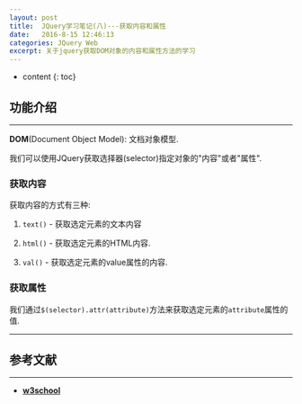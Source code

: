 ```yaml
---
layout: post
title:  JQuery学习笔记(八)---获取内容和属性
date:   2016-8-15 12:46:13
categories: JQuery Web
excerpt: 关于jquery获取DOM对象的内容和属性方法的学习
---
```


* content
{: toc}

## 功能介绍

---

**DOM**(Document Object Model): 文档对象模型.

我们可以使用JQuery获取选择器(selector)指定对象的"内容"或者"属性".

### 获取内容

获取内容的方式有三种: 

1. `text()` - 获取选定元素的文本内容

2. `html()` - 获取选定元素的HTML内容.

3. `val()` - 获取选定元素的value属性的内容.

### 获取属性

我们通过`$(selector).attr(attribute)`方法来获取选定元素的`attribute`属性的值.

---

## 参考文献

---

* **[w3school](http://www.w3school.com.cn/jquery/jquery_dom_get.asp)**